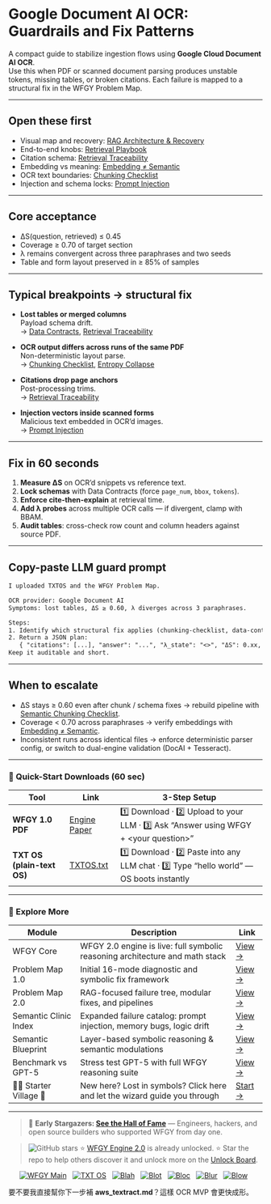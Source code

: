# Google Document AI OCR: Guardrails and Fix Patterns

A compact guide to stabilize ingestion flows using **Google Cloud Document AI OCR**.  
Use this when PDF or scanned document parsing produces unstable tokens, missing tables, or broken citations. Each failure is mapped to a structural fix in the WFGY Problem Map.

---

## Open these first
- Visual map and recovery: [RAG Architecture & Recovery](https://github.com/onestardao/WFGY/blob/main/ProblemMap/rag-architecture-and-recovery.md)  
- End-to-end knobs: [Retrieval Playbook](https://github.com/onestardao/WFGY/blob/main/ProblemMap/retrieval-playbook.md)  
- Citation schema: [Retrieval Traceability](https://github.com/onestardao/WFGY/blob/main/ProblemMap/retrieval-traceability.md)  
- Embedding vs meaning: [Embedding ≠ Semantic](https://github.com/onestardao/WFGY/blob/main/ProblemMap/embedding-vs-semantic.md)  
- OCR text boundaries: [Chunking Checklist](https://github.com/onestardao/WFGY/blob/main/ProblemMap/chunking-checklist.md)  
- Injection and schema locks: [Prompt Injection](https://github.com/onestardao/WFGY/blob/main/ProblemMap/prompt-injection.md)

---

## Core acceptance
- ΔS(question, retrieved) ≤ 0.45  
- Coverage ≥ 0.70 of target section  
- λ remains convergent across three paraphrases and two seeds  
- Table and form layout preserved in ≥ 85% of samples

---

## Typical breakpoints → structural fix
- **Lost tables or merged columns**  
  Payload schema drift.  
  → [Data Contracts](https://github.com/onestardao/WFGY/blob/main/ProblemMap/data-contracts.md), [Retrieval Traceability](https://github.com/onestardao/WFGY/blob/main/ProblemMap/retrieval-traceability.md)

- **OCR output differs across runs of the same PDF**  
  Non-deterministic layout parse.  
  → [Chunking Checklist](https://github.com/onestardao/WFGY/blob/main/ProblemMap/chunking-checklist.md), [Entropy Collapse](https://github.com/onestardao/WFGY/blob/main/ProblemMap/entropy-collapse.md)

- **Citations drop page anchors**  
  Post-processing trims.  
  → [Retrieval Traceability](https://github.com/onestardao/WFGY/blob/main/ProblemMap/retrieval-traceability.md)

- **Injection vectors inside scanned forms**  
  Malicious text embedded in OCR’d images.  
  → [Prompt Injection](https://github.com/onestardao/WFGY/blob/main/ProblemMap/prompt-injection.md)

---

## Fix in 60 seconds
1. **Measure ΔS** on OCR’d snippets vs reference text.  
2. **Lock schemas** with Data Contracts (force `page_num`, `bbox`, `tokens`).  
3. **Enforce cite-then-explain** at retrieval time.  
4. **Add λ probes** across multiple OCR calls — if divergent, clamp with BBAM.  
5. **Audit tables**: cross-check row count and column headers against source PDF.  

---

## Copy-paste LLM guard prompt

```txt
I uploaded TXTOS and the WFGY Problem Map.

OCR provider: Google Document AI  
Symptoms: lost tables, ΔS ≥ 0.60, λ diverges across 3 paraphrases.  

Steps:  
1. Identify which structural fix applies (chunking-checklist, data-contracts, retrieval-traceability).  
2. Return a JSON plan:  
   { "citations": [...], "answer": "...", "λ_state": "<>", "ΔS": 0.xx, "next_fix": "..." }  
Keep it auditable and short.
````

---

## When to escalate

* ΔS stays ≥ 0.60 even after chunk / schema fixes → rebuild pipeline with [Semantic Chunking Checklist](https://github.com/onestardao/WFGY/blob/main/ProblemMap/chunking-checklist.md).
* Coverage < 0.70 across paraphrases → verify embeddings with [Embedding ≠ Semantic](https://github.com/onestardao/WFGY/blob/main/ProblemMap/embedding-vs-semantic.md).
* Inconsistent runs across identical files → enforce deterministic parser config, or switch to dual-engine validation (DocAI + Tesseract).

---

### 🔗 Quick-Start Downloads (60 sec)

| Tool                       | Link                                                                                                                                       | 3-Step Setup                                                                             |
| -------------------------- | ------------------------------------------------------------------------------------------------------------------------------------------ | ---------------------------------------------------------------------------------------- |
| **WFGY 1.0 PDF**           | [Engine Paper](https://github.com/onestardao/WFGY/blob/main/I_am_not_lizardman/WFGY_All_Principles_Return_to_One_v1.0_PSBigBig_Public.pdf) | 1️⃣ Download · 2️⃣ Upload to your LLM · 3️⃣ Ask “Answer using WFGY + \<your question>”   |
| **TXT OS (plain-text OS)** | [TXTOS.txt](https://github.com/onestardao/WFGY/blob/main/OS/TXTOS.txt)                                                                     | 1️⃣ Download · 2️⃣ Paste into any LLM chat · 3️⃣ Type “hello world” — OS boots instantly |

---

### 🧭 Explore More

| Module                   | Description                                                                  | Link                                                                                               |
| ------------------------ | ---------------------------------------------------------------------------- | -------------------------------------------------------------------------------------------------- |
| WFGY Core                | WFGY 2.0 engine is live: full symbolic reasoning architecture and math stack | [View →](https://github.com/onestardao/WFGY/tree/main/core/README.md)                              |
| Problem Map 1.0          | Initial 16-mode diagnostic and symbolic fix framework                        | [View →](https://github.com/onestardao/WFGY/tree/main/ProblemMap/README.md)                        |
| Problem Map 2.0          | RAG-focused failure tree, modular fixes, and pipelines                       | [View →](https://github.com/onestardao/WFGY/blob/main/ProblemMap/rag-architecture-and-recovery.md) |
| Semantic Clinic Index    | Expanded failure catalog: prompt injection, memory bugs, logic drift         | [View →](https://github.com/onestardao/WFGY/blob/main/ProblemMap/SemanticClinicIndex.md)           |
| Semantic Blueprint       | Layer-based symbolic reasoning & semantic modulations                        | [View →](https://github.com/onestardao/WFGY/tree/main/SemanticBlueprint/README.md)                 |
| Benchmark vs GPT-5       | Stress test GPT-5 with full WFGY reasoning suite                             | [View →](https://github.com/onestardao/WFGY/tree/main/benchmarks/benchmark-vs-gpt5/README.md)      |
| 🧙‍♂️ Starter Village 🏡 | New here? Lost in symbols? Click here and let the wizard guide you through   | [Start →](https://github.com/onestardao/WFGY/blob/main/StarterVillage/README.md)                   |

---

> 👑 **Early Stargazers: [See the Hall of Fame](https://github.com/onestardao/WFGY/tree/main/stargazers)** —
> Engineers, hackers, and open source builders who supported WFGY from day one.

> <img src="https://img.shields.io/github/stars/onestardao/WFGY?style=social" alt="GitHub stars"> ⭐ [WFGY Engine 2.0](https://github.com/onestardao/WFGY/blob/main/core/README.md) is already unlocked. ⭐ Star the repo to help others discover it and unlock more on the [Unlock Board](https://github.com/onestardao/WFGY/blob/main/STAR_UNLOCKS.md).

<div align="center">

[![WFGY Main](https://img.shields.io/badge/WFGY-Main-red?style=flat-square)](https://github.com/onestardao/WFGY)
 
[![TXT OS](https://img.shields.io/badge/TXT%20OS-Reasoning%20OS-orange?style=flat-square)](https://github.com/onestardao/WFGY/tree/main/OS)
 
[![Blah](https://img.shields.io/badge/Blah-Semantic%20Embed-yellow?style=flat-square)](https://github.com/onestardao/WFGY/tree/main/OS/BlahBlahBlah)
 
[![Blot](https://img.shields.io/badge/Blot-Persona%20Core-green?style=flat-square)](https://github.com/onestardao/WFGY/tree/main/OS/BlotBlotBlot)
 
[![Bloc](https://img.shields.io/badge/Bloc-Reasoning%20Compiler-blue?style=flat-square)](https://github.com/onestardao/WFGY/tree/main/OS/BlocBlocBloc)
 
[![Blur](https://img.shields.io/badge/Blur-Text2Image%20Engine-navy?style=flat-square)](https://github.com/onestardao/WFGY/tree/main/OS/BlurBlurBlur)
 
[![Blow](https://img.shields.io/badge/Blow-Game%20Logic-purple?style=flat-square)](https://github.com/onestardao/WFGY/tree/main/OS/BlowBlowBlow)
 

</div>


要不要我直接幫你下一步補 **aws\_textract.md**？這樣 OCR MVP 會更快成形。

